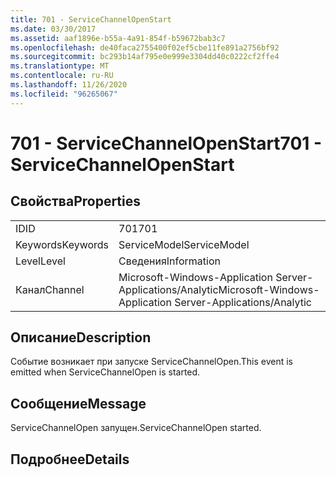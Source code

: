 ```yaml
---
title: 701 - ServiceChannelOpenStart
ms.date: 03/30/2017
ms.assetid: aaf1896e-b55a-4a91-854f-b59672bab3c7
ms.openlocfilehash: de40faca2755400f02ef5cbe11fe891a2756bf92
ms.sourcegitcommit: bc293b14af795e0e999e3304dd40c0222cf2ffe4
ms.translationtype: MT
ms.contentlocale: ru-RU
ms.lasthandoff: 11/26/2020
ms.locfileid: "96265067"
---
```

# <a name="701---servicechannelopenstart"></a><span data-ttu-id="f8fa3-102">701 - ServiceChannelOpenStart</span><span class="sxs-lookup"><span data-stu-id="f8fa3-102">701 - ServiceChannelOpenStart</span></span>

## <a name="properties"></a><span data-ttu-id="f8fa3-103">Свойства</span><span class="sxs-lookup"><span data-stu-id="f8fa3-103">Properties</span></span>  
  
|||  
|-|-|  
|<span data-ttu-id="f8fa3-104">ID</span><span class="sxs-lookup"><span data-stu-id="f8fa3-104">ID</span></span>|<span data-ttu-id="f8fa3-105">701</span><span class="sxs-lookup"><span data-stu-id="f8fa3-105">701</span></span>|  
|<span data-ttu-id="f8fa3-106">Keywords</span><span class="sxs-lookup"><span data-stu-id="f8fa3-106">Keywords</span></span>|<span data-ttu-id="f8fa3-107">ServiceModel</span><span class="sxs-lookup"><span data-stu-id="f8fa3-107">ServiceModel</span></span>|  
|<span data-ttu-id="f8fa3-108">Level</span><span class="sxs-lookup"><span data-stu-id="f8fa3-108">Level</span></span>|<span data-ttu-id="f8fa3-109">Сведения</span><span class="sxs-lookup"><span data-stu-id="f8fa3-109">Information</span></span>|  
|<span data-ttu-id="f8fa3-110">Канал</span><span class="sxs-lookup"><span data-stu-id="f8fa3-110">Channel</span></span>|<span data-ttu-id="f8fa3-111">Microsoft-Windows-Application Server-Applications/Analytic</span><span class="sxs-lookup"><span data-stu-id="f8fa3-111">Microsoft-Windows-Application Server-Applications/Analytic</span></span>|  
  
## <a name="description"></a><span data-ttu-id="f8fa3-112">Описание</span><span class="sxs-lookup"><span data-stu-id="f8fa3-112">Description</span></span>  

 <span data-ttu-id="f8fa3-113">Событие возникает при запуске ServiceChannelOpen.</span><span class="sxs-lookup"><span data-stu-id="f8fa3-113">This event is emitted when ServiceChannelOpen is started.</span></span>  
  
## <a name="message"></a><span data-ttu-id="f8fa3-114">Сообщение</span><span class="sxs-lookup"><span data-stu-id="f8fa3-114">Message</span></span>  

 <span data-ttu-id="f8fa3-115">ServiceChannelOpen запущен.</span><span class="sxs-lookup"><span data-stu-id="f8fa3-115">ServiceChannelOpen started.</span></span>  
  
## <a name="details"></a><span data-ttu-id="f8fa3-116">Подробнее</span><span class="sxs-lookup"><span data-stu-id="f8fa3-116">Details</span></span>
